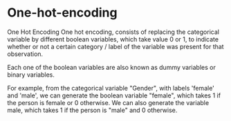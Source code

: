 # One-hot-encoding
One Hot Encoding
One hot encoding, consists of replacing the categorical variable by different boolean variables, which take value 0 or 1, to indicate whether or not a certain category / label of the variable was present for that observation.

Each one of the boolean variables are also known as dummy variables or binary variables.

For example, from the categorical variable "Gender", with labels 'female' and 'male', we can generate the boolean variable "female", which takes 1 if the person is female or 0 otherwise. We can also generate the variable male, which takes 1 if the person is "male" and 0 otherwise.
